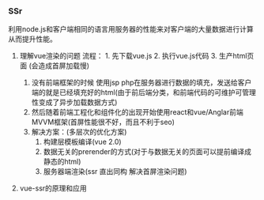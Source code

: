 ### SSr
利用node.js和客户端相同的语言用服务器的性能来对客户端的大量数据进行计算从而提升性能。

1. 理解vue渲染的问题
    流程：
        1. 先下载vue.js
        2. 执行vue.js代码
        3. 生产html页面
        (会造成首屏加载慢)
    1. 没有前端框架的时候 使用jsp php在服务器进行数据的填充，发送给客户端的就是已经填充好的html(由于前后端分类，和前端代码的可维护可管理性变成了异步加载数据方式)
    2. 然后随着前端工程化和组件化的出现开始使用react和vue/Anglar前端MVVM框架(首屏性能很不好，而且不利于seo)
    3. 解决方案：(多层次的优化方案)
        1. 构建层模板编译(vue 2.0)
        2. 数据无关的prerender的方式(对于与数据无关的页面可以提前编译成静态的html)
        3. 服务器端渲染(ssr 直出同构 解决首屏渲染问题)

2. vue-ssr的原理和应用